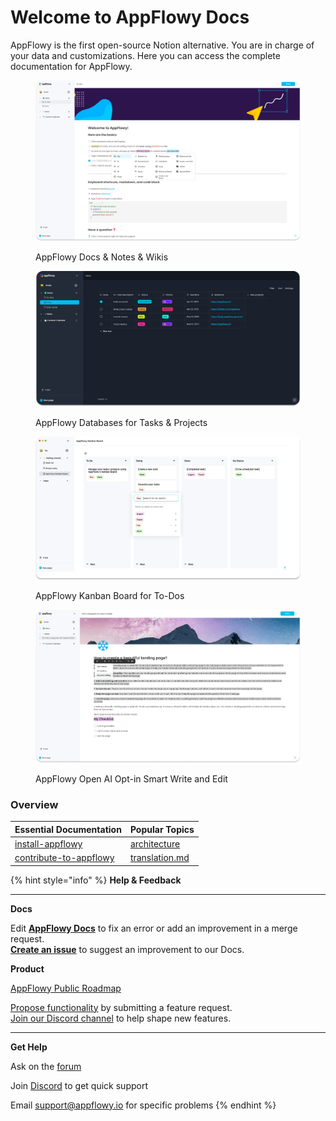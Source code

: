 # Welcome to AppFlowy Docs

AppFlowy is the first open-source Notion alternative. You are in charge of your data and customizations. Here you can access the complete documentation for AppFlowy.

<figure><img src="../../.gitbook/assets/appflowy_light_mode_docs.png" alt=""><figcaption><p>AppFlowy Docs &#x26; Notes &#x26; Wikis</p></figcaption></figure>

<figure><img src="../../.gitbook/assets/appflowy_dark_mode_databases.png" alt=""><figcaption><p>AppFlowy Databases for Tasks &#x26; Projects</p></figcaption></figure>

<figure><img src="../../.gitbook/assets/appflowy_light_mode_kanban_board.png" alt=""><figcaption><p>AppFlowy Kanban Board for To-Dos</p></figcaption></figure>

<figure><img src="../../.gitbook/assets/OpenAI features.png" alt=""><figcaption><p>AppFlowy Open AI Opt-in Smart Write and Edit</p></figcaption></figure>

### Overview

| Essential Documentation                                        | Popular Topics                                                                              |
| -------------------------------------------------------------- | ------------------------------------------------------------------------------------------- |
| [install-appflowy](../install-appflowy/ "mention")             | [architecture](../contribute-to-appflowy/architecture/ "mention")                           |
| [contribute-to-appflowy](../contribute-to-appflowy/ "mention") | [translation.md](../contribute-to-appflowy/software-contributions/translation.md "mention") |

{% hint style="info" %}
**Help & Feedback**

***

**Docs**

Edit [**AppFlowy Docs**](https://github.com/AppFlowy-IO/docs) to fix an error or add an improvement in a merge request.\
[**Create an issue**](https://github.com/AppFlowy-IO/docs/issues) to suggest an improvement to our Docs.

**Product**

[AppFlowy Public Roadmap](https://github.com/AppFlowy-IO/AppFlowy/blob/main/ROADMAP.md)

[Propose functionality](https://github.com/AppFlowy-IO/appflowy/issues/new/choose) by submitting a feature request.\
[Join our Discord channel](https://discord.gg/9Q2xaN37tV) to help shape new features.

***

**Get Help**

Ask on the [forum](https://github.com/AppFlowy-IO/appflowy/discussions/new)

Join [Discord](https://discord.gg/9Q2xaN37tV) to get quick support

Email [support@appflowy.io](mailto:support@appflowy.io) for specific problems
{% endhint %}
